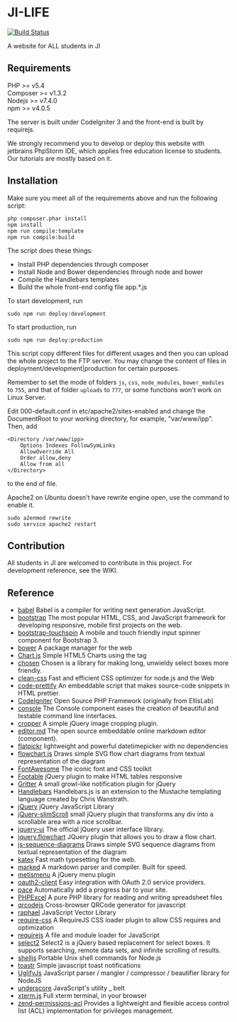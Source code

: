 # JI-LIFE
[![Build Status](https://travis-ci.org/SJTU-UMJI-Tech/JI-Student-Web.svg?branch=inspinia)](https://travis-ci.org/SJTU-UMJI-Tech/JI-Student-Web)

A website for ALL students in JI

## Requirements
PHP >= v5.4  
Composer >= v1.3.2  
Nodejs >= v7.4.0  
npm >= v4.0.5

The server is built under CodeIgniter 3 and the front-end is built by requirejs.

We strongly recommend you to develop or deploy this website with jetbrains PhpStorm IDE, which applies free education license to students. Our tutorials are mostly based on it.

## Installation

Make sure you meet all of the requirements above and run the following script:
```
php composer.phar install
npm install
npm run compile:template
npm run compile:build
```
The script does these things:
+ Install PHP dependencies through composer
+ Install Node and Bower dependencies through node and bower
+ Compile the Handlebars templates 
+ Build the whole front-end config file app.*.js

To start development, run  
```
sudo npm run deploy:development
```
To start production, run  
```
sudo npm run deploy:production
```  

This script copy different files for different usages and then you can upload the whole project to the FTP server. You may change the content of files in deployment/development|production for certain purposes.

Remember to set the mode of folders `js`, `css`, `node_modules`, `bower_modules` to `755`,  and that of folder `uploads` to `777`, or some functions won't work on Linux Server.

Edit 000-default.conf in etc/apache2/sites-enabled and change the DocumentRoot to your working directory, for example, "var/www/ipp". Then, add
```
<Directory /var/www/ipp>
    Options Indexes FollowSymLinks
    AllowOverride All
    Order allow,deny
    Allow from all
</Directory>
```
to the end of file.

Apache2 on Ubuntu doesn't have rewrite engine open, use the command to enable it.
```
sudo a2enmod rewrite
sudo service apache2 restart
```

## Contribution

All students in JI are welcomed to contribute in this project. For development reference, see the WIKI.

## Reference
+ [babel](https://github.com/babel/babel) Babel is a compiler for writing next generation JavaScript.
+ [bootstrap](https://github.com/twbs/bootstrap) The most popular HTML, CSS, and JavaScript framework for developing responsive, mobile first projects on the web.
+ [bootstrap-touchspin](https://github.com/istvan-ujjmeszaros/bootstrap-touchspin) A mobile and touch friendly input spinner component for Bootstrap 3.
+ [bower](https://github.com/bower/bower) A package manager for the web
+ [Chart.js](https://github.com/chartjs/Chart.js) Simple HTML5 Charts using the <canvas> tag
+ [chosen](https://github.com/harvesthq/chosen) Chosen is a library for making long, unwieldy select boxes more friendly.
+ [clean-css](https://github.com/jakubpawlowicz/clean-css) Fast and efficient CSS optimizer for node.js and the Web
+ [code-prettify](https://github.com/google/code-prettify) An embeddable script that makes source-code snippets in HTML prettier.
+ [CodeIgniter](https://github.com/bcit-ci/CodeIgniter) Open Source PHP Framework (originally from EllisLab)
+ [console](https://github.com/symfony/console) The Console component eases the creation of beautiful and testable command line interfaces.
+ [cropper](https://github.com/fengyuanchen/cropper) A simple jQuery image cropping plugin.
+ [editor.md](https://github.com/pandao/editor.md) The open source embeddable online markdown editor (component).
+ [flatpickr](https://github.com/chmln/flatpickr) lightweight and powerful datetimepicker with no dependencies
+ [flowchart.js](https://github.com/adrai/flowchart.js) Draws simple SVG flow chart diagrams from textual representation of the diagram
+ [FontAwesome](https://github.com/FortAwesome/Font-Awesome) The iconic font and CSS toolkit
+ [Footable](https://github.com/fooplugins/FooTable) jQuery plugin to make HTML tables responsive
+ [Gritter](https://github.com/jboesch/Gritter) A small growl-like notification plugin for jQuery 
+ [Handlebars](https://github.com/wycats/handlebars.js) Handlebars.js is an extension to the Mustache templating language created by Chris Wanstrath.
+ [jQuery](https://github.com/jquery/jquery) jQuery JavaScript Library
+ [jQuery-slimScroll](https://github.com/rochal/jQuery-slimScroll) small jQuery plugin that transforms any div into a scrollable area with a nice scrollbar.
+ [jquery-ui](https://github.com/jquery/jquery-ui) The official jQuery user interface library.
+ [jquery.flowchart](https://github.com/sdrdis/jquery.flowchart) JQuery plugin that allows you to draw a flow chart.
+ [js-sequence-diagrams](https://github.com/bramp/js-sequence-diagrams) Draws simple SVG sequence diagrams from textual representation of the diagram
+ [katex](https://github.com/Khan/KaTeX) Fast math typesetting for the web. 
+ [marked](https://github.com/chjj/marked) A markdown parser and compiler. Built for speed.
+ [metismenu](https://github.com/onokumus/metismenu) A jQuery menu plugin
+ [oauth2-client](https://github.com/thephpleague/oauth2-client) Easy integration with OAuth 2.0 service providers.
+ [pace](https://github.com/HubSpot/pace) Automatically add a progress bar to your site.
+ [PHPExcel](https://github.com/PHPOffice/PHPExcel) A pure PHP library for reading and writing spreadsheet files
+ [qrcodejs](https://github.com/davidshimjs/qrcodejs) Cross-browser QRCode generator for javascript
+ [raphael](https://github.com/DmitryBaranovskiy/raphael) JavaScript Vector Library
+ [require-css](https://github.com/guybedford/require-css) A RequireJS CSS loader plugin to allow CSS requires and optimization
+ [requirejs](https://github.com/requirejs/requirejs) A file and module loader for JavaScript
+ [select2](https://github.com/select2/select2) Select2 is a jQuery based replacement for select boxes. It supports searching, remote data sets, and infinite scrolling of results.
+ [shelljs](https://github.com/shelljs/shelljs) Portable Unix shell commands for Node.js
+ [toastr](https://github.com/CodeSeven/toastr) Simple javascript toast notifications
+ [UglifyJs](https://github.com/mishoo/UglifyJS) JavaScript parser / mangler / compressor / beautifier library for NodeJS
+ [underscore](https://github.com/jashkenas/underscore) JavaScript's utility _ belt
+ [xterm.js](https://github.com/sourcelair/xterm.js) Full xterm terminal, in your browser
+ [zend-permissions-acl](https://github.com/zendframework/zend-permissions-acl) Provides a lightweight and flexible access control list (ACL) implementation for privileges management.
